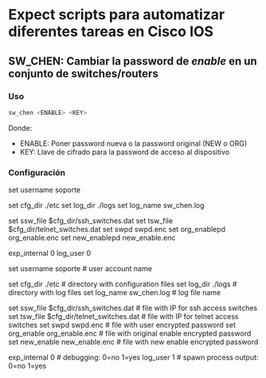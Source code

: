 # Expect scripts para automatizar diferentes tareas en Cisco IOS

## SW_CHEN: Cambiar la password de *enable* en un conjunto de switches/routers

### Uso

``` sh
sw_chen <ENABLE> <KEY>
```

Donde:

* ENABLE: Poner password nueva o la password original (NEW o ORG)
* KEY: Llave de cifrado para la password de acceso al dispositivo

### Configuración
set username soporte

set cfg_dir ./etc
set log_dir ./logs
set log_name sw_chen.log

set ssw_file $cfg_dir/ssh_switches.dat
set tsw_file $cfg_dir/telnet_switches.dat
set swpd swpd.enc
set org_enablepd org_enable.enc
set new_enablepd new_enable.enc

exp_internal 0
log_user 0

set username soporte                       # user account name 

set cfg_dir ./etc                          # directory with configuration files
set log_dir ./logs                         # directory with log files
set log_name sw_chen.log                   # log file name

set ssw_file $cfg_dir/ssh_switches.dat     # file with IP for ssh access switches
set tsw_file $cfg_dir/telnet_switches.dat  # file with IP for telnet access switches
set swpd swpd.enc                          # file with user encrypted password
set org_enable org_enable.enc              # file with original enable encrypted password
set new_enable new_enable.enc              # file with new enable encrypted password

exp_internal 0                             # debugging: 0=no 1=yes
log_user 1                                 # spawn process output: 0=no 1=yes
